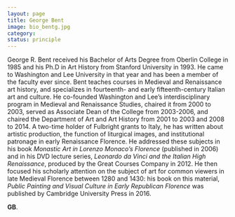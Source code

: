 ```yaml
---
layout: page
title: George Bent
image: bio_bentg.jpg
category:
status: principle
---
```


George R. Bent received his Bachelor of Arts Degree from Oberlin College in 1985 and his Ph.D in Art History from Stanford University in 1993. He came to Washington and Lee University in that year and has been a member of the faculty ever since. Bent teaches courses in Medieval and Renaissance art history, and specializes in fourteenth- and early fifteenth-century Italian art and culture. He co-founded Washington and Lee’s interdisciplinary program in Medieval and Renaissance Studies, chaired it from 2000 to 2003, served as Associate Dean of the College from 2003-2006, and chaired the Department of Art and Art History from 2001 to 2003 and 2008 to 2014. A two-time holder of Fulbright grants to Italy, he has written about artistic production, the function of liturgical images, and institutional patronage in early Renaissance Florence. He addressed these subjects in his book *Monastic Art in Lorenzo Monaco’s Florence* (published in 2006) and in his DVD lecture series, *Leonardo da Vinci and the Italian High Renaissance*, produced by the Great Courses Company in 2012. He then focused his scholarly attention on the subject of art for common viewers in late Medieval Florence between 1280 and 1430: his book on this material, *Public Painting and Visual Culture in Early Republican Florence* was published by Cambridge University Press in 2016.

__GB__.
